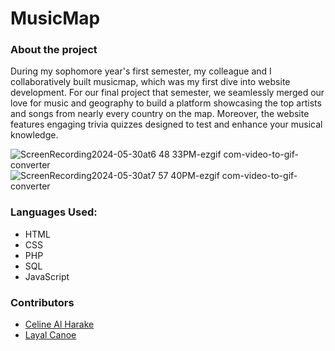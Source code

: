 # MusicMap

### About the project
During my sophomore year's first semester, my colleague and I collaboratively built musicmap, which was my first dive into website development. For our final project that semester, we seamlessly merged our love for music and geography to build a platform showcasing the top artists and songs from nearly every country on the map. Moreover, the website features engaging trivia quizzes designed to test and enhance your musical knowledge.

![ScreenRecording2024-05-30at6 48 33PM-ezgif com-video-to-gif-converter](https://github.com/CelineHarakee/MusicMap/assets/126262323/be179462-b28f-412e-a22c-4409e8d92578)
![ScreenRecording2024-05-30at7 57 40PM-ezgif com-video-to-gif-converter](https://github.com/CelineHarakee/MusicMap/assets/126262323/f26122ed-5536-47a7-a19e-aa6e53194532)


### Languages Used:
- HTML
- CSS
- PHP
- SQL
- JavaScript

### Contributors
- [Celine Al Harake](https://github.com/CelineHarakee)
- [Layal Canoe](https://github.com/layalcanoe)
